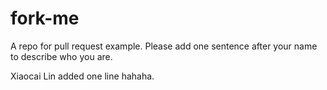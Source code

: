 # fork-me

A repo for pull request example. Please add one sentence after your name to describe who you are.

Xiaocai Lin added one line hahaha.